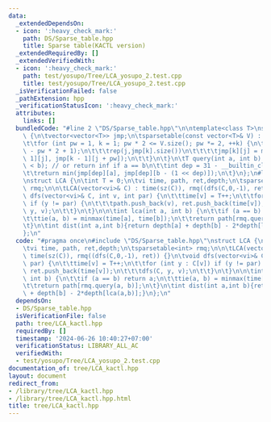 ```yaml
---
data:
  _extendedDependsOn:
  - icon: ':heavy_check_mark:'
    path: DS/Sparse_table.hpp
    title: Sparse table(KACTL version)
  _extendedRequiredBy: []
  _extendedVerifiedWith:
  - icon: ':heavy_check_mark:'
    path: test/yosupo/Tree/LCA_yosupo_2.test.cpp
    title: test/yosupo/Tree/LCA_yosupo_2.test.cpp
  _isVerificationFailed: false
  _pathExtension: hpp
  _verificationStatusIcon: ':heavy_check_mark:'
  attributes:
    links: []
  bundledCode: "#line 2 \"DS/Sparse_table.hpp\"\n\ntemplate<class T>\nstruct sparsetable\
    \ {\n\tvector<vector<T>> jmp;\n\tsparsetable(const vector<T>& V) : jmp(1, V) {\n\
    \t\tfor (int pw = 1, k = 1; pw * 2 <= V.size(); pw *= 2, ++k) {\n\t\t\tjmp.emplace_back(V.size()\
    \ - pw * 2 + 1);\n\t\t\trep(j,jmp[k].size())\n\t\t\t\tjmp[k][j] = min(jmp[k -\
    \ 1][j], jmp[k - 1][j + pw]);\n\t\t}\n\t}\n\tT query(int a, int b) {\n\t\tassert(a\
    \ < b); // or return inf if a == b\n\t\tint dep = 31 - __builtin_clz(b - a);\n\
    \t\treturn min(jmp[dep][a], jmp[dep][b - (1 << dep)]);\n\t}\n};\n#line 3 \"tree/LCA_kactl.hpp\"\
    \nstruct LCA {\n\tint T = 0;\n\tvi time, path, ret,depth;\n\tsparsetable<int>\
    \ rmq;\n\n\tLCA(vector<vi>& C) : time(sz(C)), rmq((dfs(C,0,-1), ret)) {}\n\tvoid\
    \ dfs(vector<vi>& C, int v, int par) {\n\t\ttime[v] = T++;\n\t\tfor (int y : C[v])\
    \ if (y != par) {\n\t\t\tpath.push_back(v), ret.push_back(time[v]);\n\t\t\tdfs(C,\
    \ y, v);\n\t\t}\n\t}\n\n\tint lca(int a, int b) {\n\t\tif (a == b) return a;\n\
    \t\ttie(a, b) = minmax(time[a], time[b]);\n\t\treturn path[rmq.query(a, b)];\n\
    \t}\n\tint dist(int a,int b){return depth[a] + depth[b] - 2*depth[lca(a,b)];}\n\
    };\n"
  code: "#pragma once\n#include \"DS/Sparse_table.hpp\"\nstruct LCA {\n\tint T = 0;\n\
    \tvi time, path, ret,depth;\n\tsparsetable<int> rmq;\n\n\tLCA(vector<vi>& C) :\
    \ time(sz(C)), rmq((dfs(C,0,-1), ret)) {}\n\tvoid dfs(vector<vi>& C, int v, int\
    \ par) {\n\t\ttime[v] = T++;\n\t\tfor (int y : C[v]) if (y != par) {\n\t\t\tpath.push_back(v),\
    \ ret.push_back(time[v]);\n\t\t\tdfs(C, y, v);\n\t\t}\n\t}\n\n\tint lca(int a,\
    \ int b) {\n\t\tif (a == b) return a;\n\t\ttie(a, b) = minmax(time[a], time[b]);\n\
    \t\treturn path[rmq.query(a, b)];\n\t}\n\tint dist(int a,int b){return depth[a]\
    \ + depth[b] - 2*depth[lca(a,b)];}\n};\n"
  dependsOn:
  - DS/Sparse_table.hpp
  isVerificationFile: false
  path: tree/LCA_kactl.hpp
  requiredBy: []
  timestamp: '2024-06-26 10:40:27+07:00'
  verificationStatus: LIBRARY_ALL_AC
  verifiedWith:
  - test/yosupo/Tree/LCA_yosupo_2.test.cpp
documentation_of: tree/LCA_kactl.hpp
layout: document
redirect_from:
- /library/tree/LCA_kactl.hpp
- /library/tree/LCA_kactl.hpp.html
title: tree/LCA_kactl.hpp
---
```

